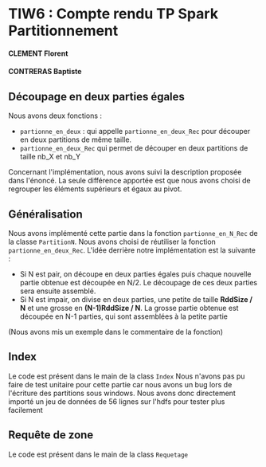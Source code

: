 # TIW6 : Compte rendu TP Spark Partitionnement


#### CLEMENT Florent
#### CONTRERAS Baptiste


## Découpage en deux parties égales
Nous avons deux fonctions :

- `partionne_en_deux` : qui appelle `partionne_en_deux_Rec` pour découper en deux partitions de même taille.
- `partionne_en_deux_Rec` qui permet de découper en deux partitions de taille nb_X et nb_Y

Concernant l'implémentation, nous avons suivi la description proposée dans l'énoncé. La seule différence apportée est que nous avons choisi de regrouper les éléments supérieurs et égaux au pivot.

## Généralisation

Nous avons implémenté cette partie dans la fonction `partionne_en_N_Rec` de la classe `PartitionN`.
Nous avons choisi de réutiliser la fonction `partionne_en_deux_Rec`. L'idée derrière notre implémentation est la suivante :

- Si N est pair, on découpe en deux parties égales puis chaque nouvelle partie obtenue est découpée en N/2. Le découpage de ces deux parties sera ensuite assemblé.
- Si N est impair, on divise en deux parties, une petite de taille **RddSize / N** et une grosse en **(N-1)RddSize / N**. La grosse partie obtenue est découpée en N-1 parties, qui sont assemblées à la petite partie

(Nous avons mis un exemple dans le commentaire de la fonction)

## Index
Le code est présent dans le main de la class `Index`
Nous n'avons pas pu faire de test unitaire pour cette partie car nous avons un bug lors de l'écriture des partitions sous windows. Nous avons donc directement importé un jeu de données de 56 lignes sur l'hdfs pour tester plus facilement
## Requête de zone
Le code est présent dans le main de la class `Requetage`
